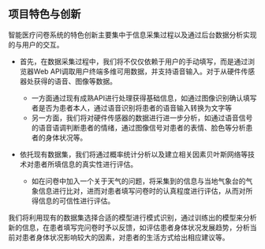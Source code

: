 ## 项目特色与创新

智能医疗问卷系统的特色创新主要集中于信息采集过程以及通过后台数据分析实现的与用户的交互。

 - 首先，在数据采集过程中，我们将不仅仅依赖于用户的手动填写，而是通过浏览器Web API调取用户终端多维可用数据，并支持语音输入。对于从硬件传感器处获得的语音、图像等数据。

    - 一方面通过现有成熟API进行处理获得基础信息，如通过图像识别确认填写者是否为患者本人，通过语音识别将患者的语音输入转换为文字等
    - 另一方面，我们将对硬件传感器的数据进行进一步分析，如通过语音信号的语音语调判断患者的情绪，通过图像信号对患者的表情、脸色等分析患者的身体状况等。

 - 依托现有数据集，我们将通过概率统计分析以及建立相关因素贝叶斯网络等技术对患者所填信息的真实性进行评估。
    - 如在问卷中加入一个关于天气的问题，将采集到的信息与当地气象台的气象信息进行比对，进而对患者填写问卷时的认真程度进行评估，从而对所得信息的可信性进行评估。
    
我们将利用现有的数据集选择合适的模型进行模式识别，通过训练出的模型来分析新的信息，在患者填写完问卷时予以反馈，如评估患者身体状况发展趋势，分析当前对患者身体状况影响较大的因素，对患者的生活方式给出相应建议等。

